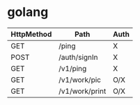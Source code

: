 # golang

| HttpMethod | Path   | Auth |
| ---- |--------| ---- |
| GET | /ping  | X |
| POST | /auth/signIn | X |
| GET | /v1/ping | X |
| GET | /v1/work/pic| O/X |
|GET | /v1/work/print| O/X |
